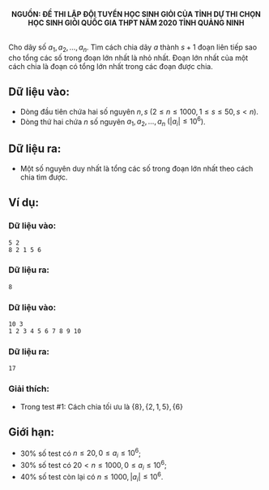 **<center>NGUỒN: ĐỀ THI LẬP ĐỘI TUYỂN HỌC SINH GIỎI CỦA TỈNH DỰ THI CHỌN HỌC SINH GIỎI QUỐC GIA THPT NĂM 2020 TỈNH QUẢNG NINH</center>**
<br>

Cho dãy số $a_1,a_2,…,a_n$. Tìm cách chia dãy $a$ thành $s+1$ đoạn liên tiếp sao cho tổng các số trong đoạn lớn nhất là nhỏ nhất. Đoạn lớn nhất của một cách chia là đoạn có tổng lớn nhất trong các đoạn được chia.

## Dữ liệu vào:
- Dòng đầu tiên chứa hai số nguyên $n,s\ (2 ≤ n ≤ 1000, 1 ≤ s ≤ 50, s < n)$.
- Dòng thứ hai chứa $n$ số nguyên $a_1,a_2,…,a_n\ \left(|a_i |≤10^6\right)$.

## Dữ liệu ra:
- Một số nguyên duy nhất là tổng các số trong đoạn lớn nhất theo cách chia tìm được.

## Ví dụ:
### Dữ liệu vào:
```
5 2
8 2 1 5 6
```

### Dữ liệu ra:
```
8
```

### Dữ liệu vào:
```
10 3
1 2 3 4 5 6 7 8 9 10
```

### Dữ liệu ra:
```
17
```

### Giải thích:
- Trong test $\#1$: Cách chia tối ưu là $\{8\}, \{2, 1, 5\}, \{6\}$

## Giới hạn:
- $30\%$ số test có $n≤20,0≤a_i≤10^6$;
- $30\%$ số test có $20<n≤1000,0≤a_i≤10^6$;
- $40\%$ số test còn lại có $n≤1000,|a_i|≤10^6$.